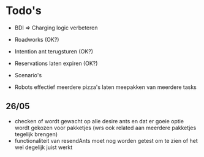 # Todo's

- BDI
    => Charging logic verbeteren
                
- Roadworks (OK?)
- Intention ant terugsturen (OK?)
- Reservations laten expiren (OK?)
- Scenario's
- Robots effectief meerdere pizza's laten meepakken van meerdere tasks


## 26/05
* checken of wordt gewacht op alle desire ants en dat er goeie optie wordt gekozen voor pakketjes (wrs ook related aan meerdere pakketjes tegelijk brengen)
* functionaliteit van resendAnts moet nog worden getest om te zien of het wel degelijk juist werkt
